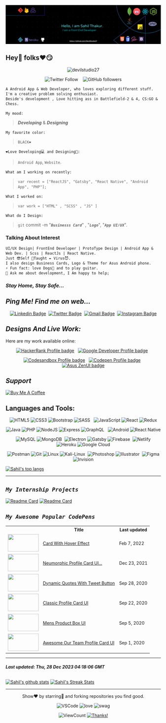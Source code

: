 ﻿<link rel="preconnect" href="https://fonts.googleapis.com">
<link rel="preconnect" href="https://fonts.gstatic.com" crossorigin>
<link href="https://fonts.googleapis.com/css2?family=Varela+Round&display=swap" rel="stylesheet">
<link href="https://fonts.googleapis.com/css2?family=Quicksand:wght@300;400;500;600;700&display=swap" rel="stylesheet">

<div align="center" width="100%">
<img alt="Linkedin Banner" src="https://github.com/DevilStudio27/DevilStudio27/blob/master/scripts/My%20Banner.png">
</div>

## Hey👋 folks❤😏
<p align="center"> <img src="https://komarev.com/ghpvc/?username=devilstudio27&label=Profile%20views&color=00e5ff&style=flat-square" alt="devilstudio27" /> </p>
<div align="center" width="100%">
<img alt="Twitter Follow" src="https://img.shields.io/twitter/follow/devil_2708?color=%235a68d4&label=Follow&logo=twitter&logoColor=cyan&style=for-the-badge">
&nbsp;&nbsp;
<img alt="GitHub followers" src="https://img.shields.io/github/followers/DevilStudio27?label=Follow&logo=github&logoColor=cyan&style=for-the-badge">
</div>
 
>
    A Android App & Web Developer, who loves exploring different stuff.
    I'm a creative problem solving enthusiast.
    Beside's development , Love hitting ass in Battlefield-2 & 4, CS:GO & Chess.

`My mood:`
>_**Developing**_  &  _**Designing**_

`My favorite color:`
>`BLACK❤`

`❤Love Developing💻 and Designing🎨:`
>`Android App`, `Website`.

`What am I working on recently:`
>`var recent = ["ReactJS", "Gatsby", "React Native", "Android App", "PHP"];`

`What I worked on:`
>`var work = ["HTML" , "SCSS" , "JS" ]`

`What do I Design:`
>`git` commit -m "***`Businesss Card`***" , "***`Logo`***", "***`App UI/UX`***".

### Talking About Interest

    UI/UX Design| FrontEnd Developer | ProtoType Design | Android App & Web Dev. | Scss | ReactJs | React Native.
    Just 😎Self 📖Taught ✒ Virus😈.
    I also design Business Cards, Logo & Theme for Asus Android phone.
    ⚡ Fun fact: love Dogs🐶 and to play guitar.
    💬 Ask me about development, I Am happy to help;


###  ***Stay Home, Stay Safe...***

## *Ping Me! Find me on web...*
<div align="center" width="100%">

[![Linkedin Badge](https://img.shields.io/badge/-sahilthakur2708-0A66C2?style=flat-square&logo=Linkedin&logoColor=white&link=https://www.linkedin.com/in/sahilthakur2708/)](https://www.linkedin.com/in/sahilthakur2708/)&nbsp;
[![Twitter Badge](https://img.shields.io/badge/-devil_2708-1DA1F2?style=flat-square&logo=Twitter&logoColor=white&link=https://twitter.com/devil_2708/)](https://twitter.com/devil_2708/)&nbsp;
[![Gmail Badge](https://img.shields.io/badge/-sahilthakur376-EA4335?style=flat-square&logo=Gmail&logoColor=white&link=mailto:sahilthakur376@gmail.com)](mailto:sahilthakur376@gmail.com)&nbsp;
[![Instagram Badge](https://img.shields.io/badge/-@_.devil_official._-E4405F?style=flat-square&logo=instagram&logoColor=white&link=https://www.instagram.com/_.devil_official._/)](https://www.instagram.com/_.devil_official._/)
</div>

##  *Designs And Live Work:*

  Here are my work available online:

<div align="center" width="100%">

[![HackerRank Profile badge](https://img.shields.io/badge/HackerRank-SahilThakur2708-00EA64?style=flat-square&logo=hackerrank&logoColor=black&colorA=00EA64&colorB=3a424f&link=https://www.hackerrank.com/SahilThakur2708)](https://www.hackerrank.com/SahilThakur2708)
&nbsp;
[![Google Developer Profile badge](https://img.shields.io/badge/Google%20Developer%20Profile-sahilthakur27-4285F4?style=flat-square&logo=Google&logoColor=f4b400&colorA=db4437&colorB=4285F4&link=https://g.dev/sahilthakur27)](https://g.dev/sahilthakur27)
&nbsp;

[![Codesandbox Profile badge](https://img.shields.io/badge/CodeSandbox-devilstudio27-000?style=flat-square&logo=codesandbox&logoColor=white&colorA=000&colorB=653fff&link=https://codesandbox.io/u/devilstudio27/)](https://codesandbox.io/u/devilstudio27/)
&nbsp;
[![Codepen Profile badge](https://img.shields.io/badge/Codepen-devilstudio27-000?style=flat-square&logo=codepen&logoColor=white&colorA=000&colorB=05bfff&link=https://codepen.io/devilstudio27)](https://codepen.io/devilstudio27)
&nbsp;
[![Asus ZenUI badge](https://img.shields.io/badge/Asus%20ZenUI-SST%20Creation-000?style=flat-square&logo=asus&logoColor=white&colorA=000&colorB=e83a63&link=https://designer.zenui.com/Designer/Designer)](https://designer.zenui.com/Designer/Designer)

</div>

## *Support*
[![Buy Me A Coffee](https://cdn.buymeacoffee.com/buttons/default-black.png)](https://www.buymeacoffee.com/sahilthakur)

## Languages and Tools:

<div align="center" width="100%">

![HTML5](https://img.shields.io/badge/-HTML5-000?&logo=html5)
![CSS3](https://img.shields.io/badge/-CSS3-000?&logo=css3&logoColor=blue)
![Bootstrap](https://img.shields.io/badge/-Bootstrap-000?&logo=Bootstrap)
![SASS](https://img.shields.io/badge/-SASS-000?&logo=sass)&nbsp;&nbsp;
![JavaScript](https://img.shields.io/badge/-JavaScript-000?&logo=JavaScript)
![React](https://img.shields.io/badge/-React-000?&logo=React)
![Redux](https://img.shields.io/badge/-Redux-000?&logo=Redux&logoColor=593D88)

![Java](https://img.shields.io/badge/-Java-000?&logo=Java&logoColor=ed8b00)
![PHP](https://img.shields.io/badge/-PHP-000?&logo=PHP)
![NodeJS](https://img.shields.io/badge/-Node.js-000?&logo=Node.js)
![Express](https://img.shields.io/badge/-Express.js-000?&logo=Express&logoColor=404d59)
![GraphQL](https://img.shields.io/badge/-GraphQL-000?&logo=GraphQL&logoColor=e535ab)&nbsp;&nbsp;
![Android](https://img.shields.io/badge/-Android-000?&logo=Android)
![React Native](https://img.shields.io/badge/-React_Native-000?&logo=React)

![MySQL](https://img.shields.io/badge/-MySQL-000?&logo=Mysql)
![MongoDB](https://img.shields.io/badge/-MongoDB-000?&logo=MongoDB)&nbsp;
![Electron](https://img.shields.io/badge/-Electron-000?&logo=Electron)
![Gatsby](https://img.shields.io/badge/-Gatsby-000?&logo=gatsby&logoColor=663399)
![Firebase](https://img.shields.io/badge/-Firebase-000?&logo=Firebase)&nbsp;
![Netlify](https://img.shields.io/badge/-Netlify-000?&logo=Netlify)
![Heroku](https://img.shields.io/badge/-Heroku-000?&logo=Heroku&logoColor=663399)
![Google Cloud](https://img.shields.io/badge/-Google_Cloud-000?&logo=google-cloud)

![Postman](https://img.shields.io/badge/-Postman-000?&logo=postman)
![Git](https://img.shields.io/badge/-Git-000?&logo=git)
![Linux](https://img.shields.io/badge/-Linux-000?&logo=linux)
![Kali-Linux](https://img.shields.io/badge/-Kali_Linux-000?&logo=kali-linux)&nbsp;
![Photoshop](https://img.shields.io/badge/-Photoshop-000?&logo=adobe-photoshop)
![Illustrator](https://img.shields.io/badge/-Illustrator-000?&logo=adobe-illustrator)&nbsp;
![Figma](https://img.shields.io/badge/-Figma-000?&logo=Figma)
![Invision](https://img.shields.io/badge/-Invision-000?&logo=Invision)

</div>


[![Sahil's top langs](https://github-readme-stats.vercel.app/api/top-langs?username=devilstudio27&show_icons=true&locale=en&layout=compact&border_color=0a8091&border_radius=8&theme=solarized-dark)](https://github.com/DevilStudio27/DevilStudio27)
<br>

---
## *`My Internship Projects`*

[![Readme Card](https://github-readme-stats.vercel.app/api/pin/?username=devilstudio27&repo=conversion-tool&theme=react)](https://github.com/DevilStudio27/conversion-tool)
[![Readme Card](https://github-readme-stats.vercel.app/api/pin/?username=hostingspell-dev&repo=remove-everything-in-r&theme=react)](https://github.com/hostingspell-dev/remove-everything-in-r)

## *`My Awesome Popular CodePens`*

<table>
	<tr>
		<th></th>
		<th>Title</th>
		<th>Last updated</th>
	</tr>
	<tr>
		<td><a href="https://codepen.io/devilstudio27/pen/OJObQzY" rel="nofollow"><img src="https://assets.codepen.io/3/internal/screenshots/pens/OJObQzY.default.png?width=100&height=56.25&quality=80" width="100" height="56.25"></a></td>
		<td><a href="https://codepen.io/devilstudio27/pen/OJObQzY" rel="nofollow">Card With Hover Effect</a></td>
		<td>Feb 7, 2022</td>
	</tr>
	<tr>
		<td><a href="https://codepen.io/devilstudio27/pen/ExwwNBE" rel="nofollow"><img src="https://assets.codepen.io/3/internal/screenshots/pens/ExwwNBE.default.png?width=100&height=56.25&quality=80" width="100" height="56.25"></a></td>
		<td><a href="https://codepen.io/devilstudio27/pen/ExwwNBE" rel="nofollow">Neumorphic Profile Card UI...</a></td>
		<td>Dec 23, 2021</td>
	</tr>
	<tr>
		<td><a href="https://codepen.io/devilstudio27/pen/PoNgqaw" rel="nofollow"><img src="https://assets.codepen.io/3/internal/screenshots/pens/PoNgqaw.default.png?width=100&height=56.25&quality=80" width="100" height="56.25"></a></td>
		<td><a href="https://codepen.io/devilstudio27/pen/PoNgqaw" rel="nofollow">Dynamic Quotes With Tweet Button</a></td>
		<td>Sep 28, 2020</td>
	</tr>
	<tr>
		<td><a href="https://codepen.io/devilstudio27/pen/MWyzGzr" rel="nofollow"><img src="https://assets.codepen.io/3/internal/screenshots/pens/MWyzGzr.default.png?width=100&height=56.25&quality=80" width="100" height="56.25"></a></td>
		<td><a href="https://codepen.io/devilstudio27/pen/MWyzGzr" rel="nofollow">Classic Profile Card UI</a></td>
		<td>Sep 22, 2020</td>
	</tr>
	<tr>
		<td><a href="https://codepen.io/devilstudio27/pen/eYZyOPX" rel="nofollow"><img src="https://assets.codepen.io/3/internal/screenshots/pens/eYZyOPX.default.png?width=100&height=56.25&quality=80" width="100" height="56.25"></a></td>
		<td><a href="https://codepen.io/devilstudio27/pen/eYZyOPX" rel="nofollow">Mens Product Box UI</a></td>
		<td>Sep 5, 2020</td>
	</tr>
	<tr>
		<td><a href="https://codepen.io/devilstudio27/pen/BaKdMoJ" rel="nofollow"><img src="https://assets.codepen.io/3/internal/screenshots/pens/BaKdMoJ.default.png?width=100&height=56.25&quality=80" width="100" height="56.25"></a></td>
		<td><a href="https://codepen.io/devilstudio27/pen/BaKdMoJ" rel="nofollow">Awesome Our Team Profile Card UI</a></td>
		<td>Sep 1, 2020</td>
	</tr>
</table>

---

###### ***Last updated: Thu, 28 Dec 2023 04:18:06 GMT***


[![Sahil's github stats](https://github-readme-stats.vercel.app/api?username=devilstudio27&show_icons=true&border_color=0a8091&border_radius=8&locale=en&theme=solarized-dark)](https://github.com/DevilStudio27/DevilStudio27)
[![Sahil's Streak Stats](http://github-readme-streak-stats.herokuapp.com?user=devilstudio27&theme=blux&hide_border=true&stroke=0a8091)](https://github.com/DevilStudio27/DevilStudio27)
<br>

---
<p align="center">
Show❤ by starring🌟 and forking repositories you find good.
</p>
<div align="center">

![VSCode](https://img.shields.io/badge/Made%20with-VSCode-663399?style=flat-square&logo=visual%20studio%20code&colorA=663399&logoColor=007acc)
![love](https://img.shields.io/badge/Built%20with-%E2%9D%A4-ff5722?style=flat-square&colorA=orange)
![swag](https://img.shields.io/badge/Built%20with-SWAG-ff5722?style=flat-square&colorA=orange)

![ViewCount](https://views.whatilearened.today/views/github/devilstudio27/devilstudio27.svg)
[![Thanks!](https://img.shields.io/badge/Thanks%20for%20visiting-!-05bfff)](https://github.com/DevilStudio27/)
</div>
